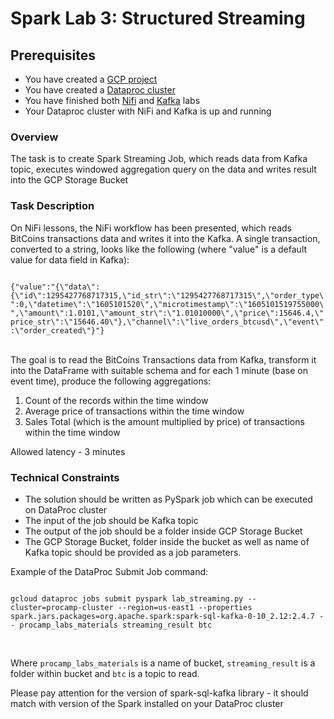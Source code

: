 # Spark Lab 3: Structured Streaming

## Prerequisites

- You have created a [GCP project](https://github.com/gl-bigdata-procamp/bigdata-procamp/blob/master/infra/README.md#create-google-cloud-project)
- You have created a [Dataproc cluster](https://github.com/gl-bigdata-procamp/bigdata-procamp/blob/master/infra/README.md#create-dataproc-cluster)
- You have finished both [Nifi](https://github.com/gl-bigdata-procamp/bigdata-procamp/tree/master/labs/nifi) and [Kafka](https://github.com/gl-bigdata-procamp/bigdata-procamp/blob/master/labs/kafka/lab1.md) labs
- Your Dataproc cluster with NiFi and Kafka is up and running

### Overview
The task is to create Spark Streaming Job, which reads data from Kafka topic, executes windowed aggregation query on the data and writes result into the GCP Storage Bucket

### Task Description
On NiFi lessons, the NiFi workflow has been presented, which reads BitCoins transactions data and writes it into the Kafka.
A single transaction, converted to a string, looks like the following (where "value" is a default value for data field in Kafka):

<code>
{"value":"{\"data\":{\"id\":1295427768717315,\"id_str\":\"1295427768717315\",\"order_type\":0,\"datetime\":\"1605101520\",\"microtimestamp\":\"1605101519755000\",\"amount\":1.0101,\"amount_str\":\"1.01010000\",\"price\":15646.4,\"price_str\":\"15646.40\"},\"channel\":\"live_orders_btcusd\",\"event\":\"order_created\"}"}
</code>

<br/>The goal is to read the BitCoins Transactions data from Kafka, transform it into the DataFrame with suitable schema and for each 1 minute (base on event time), produce the following aggregations:

1. Count of the records within the time window
2. Average price of transactions within the time window
3. Sales Total (which is the amount multiplied by price) of transactions within the time window

Allowed latency - 3 minutes

### Technical Constraints
 - The solution should be written as PySpark job which can be executed on DataProc cluster
 - The input of the job should be Kafka topic
 - The output of the job should be a folder inside GCP Storage Bucket
 - The GCP Storage Bucket, folder inside the bucket as well as name of Kafka topic should be provided as a job parameters. 
 
 Example of the DataProc Submit Job command:
 
 <code>
gcloud dataproc jobs submit pyspark lab_streaming.py --cluster=procamp-cluster --region=us-east1 --properties spark.jars.packages=org.apache.spark:spark-sql-kafka-0-10_2.12:2.4.7 -- procamp_labs_materials streaming_result btc
 </code>    

<br/>Where `procamp_labs_materials` is a name of bucket, `streaming_result` is a folder within bucket and `btc` is a topic to read.

Please pay attention for the version of spark-sql-kafka library - it should match with version of the Spark installed on your DataProc cluster
